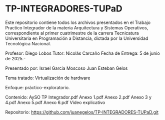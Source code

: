 # TP-INTEGRADORES-TUPaD
Este repositorio contiene todos los archivos presentados en el Trabajo Practico Integrador de la materia Arquitectura y Sistemas Operativos, correspondiente al primer cuatrimestre de la carrera Tecnicatura Universitaria en Programación a Distancia, dictada por la Universidad Tecnológica Nacional.

Profesor: Diego Lobos
Tutor: Nicolás Carcaño
Fecha de Entrega: 5 de junio de 2025.-

Presentado por:
                Israel Garcia Moscoso
                Juan Esteban Gelos

Tema tratado: Virtualización de hardware

Enfoque: práctico-exploratorio.

Contenido:
        AySO TP Integrador.pdf
        Anexo 1.pdf
        Anexo 2.pdf
        Anexo 3 y 4.pdf
        Anexo 5.pdf
        Anexo 6.pdf
        Video explicativo 

Repositorio: https://github.com/juanegelos/TP-INTEGRADORES-TUPaD.git